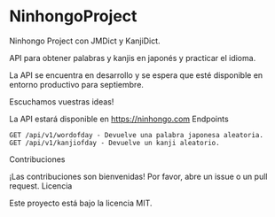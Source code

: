 # NinhongoProject

Ninhongo Project con JMDict y KanjiDict.

API para obtener palabras y kanjis en japonés y practicar el idioma.

La API se encuentra en desarrollo y se espera que esté disponible en entorno productivo para septiembre.

Escuchamos vuestras ideas!

La API estará disponible en https://ninhongo.com
Endpoints 

    GET /api/v1/wordofday - Devuelve una palabra japonesa aleatoria.
    GET /api/v1/kanjiofday - Devuelve un kanji aleatorio.

Contribuciones

¡Las contribuciones son bienvenidas! Por favor, abre un issue o un pull request.
Licencia

Este proyecto está bajo la licencia MIT.

